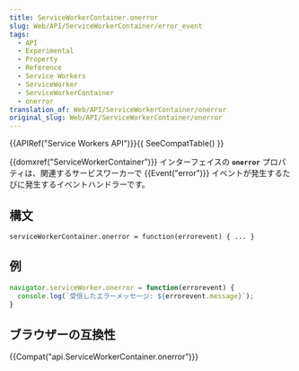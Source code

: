 ```yaml
---
title: ServiceWorkerContainer.onerror
slug: Web/API/ServiceWorkerContainer/error_event
tags:
  - API
  - Experimental
  - Property
  - Reference
  - Service Workers
  - ServiceWorker
  - ServiceWorkerContainer
  - onerror
translation_of: Web/API/ServiceWorkerContainer/onerror
original_slug: Web/API/ServiceWorkerContainer/onerror
---
```

{{APIRef("Service Workers API")}}{{ SeeCompatTable() }}

{{domxref("ServiceWorkerContainer")}} インターフェイスの **`onerror`** プロパティは、関連するサービスワーカーで {{Event("error")}} イベントが発生するたびに発生するイベントハンドラーです。

## 構文

    serviceWorkerContainer.onerror = function(errorevent) { ... }

## 例

```js
navigator.serviceWorker.onerror = function(errorevent) {
  console.log(`受信したエラーメッセージ: ${errorevent.message}`);
}
```

## ブラウザーの互換性

{{Compat("api.ServiceWorkerContainer.onerror")}}
